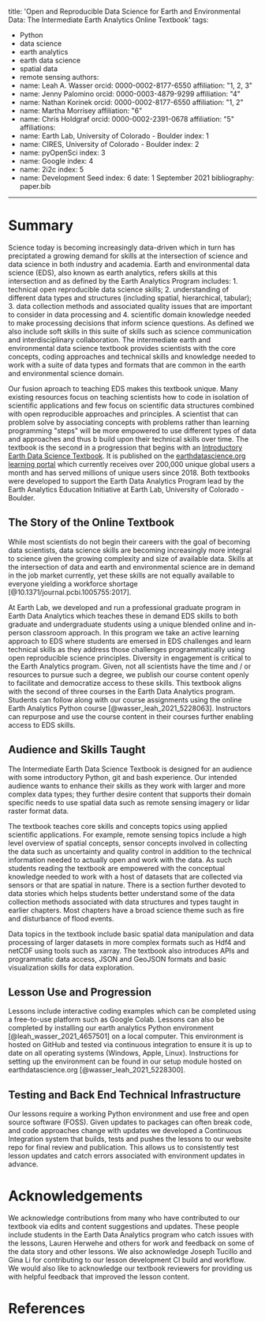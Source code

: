 title: 'Open and Reproducible Data Science for Earth and Environmental Data: The Intermediate Earth Analytics Online Textbook'
tags:
  - Python
  - data science
  - earth analytics
  - earth data science
  - spatial data
  - remote sensing
authors:
  - name: Leah A. Wasser
    orcid: 0000-0002-8177-6550
    affiliation: "1, 2, 3" 
  - name: Jenny Palomino
    orcid: 0000-0003-4879-9299
    affiliation: "4"
  - name: Nathan Korinek
    orcid: 0000-0002-8177-6550
    affiliation: "1, 2" 
  - name: Martha Morrisey 
    affiliation: "6"
  - name: Chris Holdgraf
    orcid: 0000-0002-2391-0678
    affiliation: "5"
affiliations:
 - name: Earth Lab, University of Colorado - Boulder
   index: 1
 - name: CIRES, University of Colorado - Boulder
   index: 2
 - name: pyOpenSci
   index: 3
 - name: Google
   index: 4
 - name: 2i2c
   index: 5
 - name: Development Seed
   index: 6
date: 1 September 2021
bibliography: paper.bib

---

# Summary

Science today is becoming increasingly data-driven which in turn has preciptated a growing demand for skills at the intersection of science and data science in both industry and academia. Earth and environmental data science (EDS), also known as earth analytics, refers skills at this intersection and as defined by the Earth Analytics Program includes: 1. technical open reproducible data science skills; 2. understanding of different data types and structures (including spatial, hierarchical, tabular); 3. data collection methods and associated quality issues that are important to consider in data processing and 4. scientific domain knowledge needed to make processing decisions that inform science questions. As defined we also include soft skills in this suite of skills such as science communication and interdisciplinary collaboration. The intermediate earth and environmental data science textbook provides scientists with the core concepts, coding approaches and technical skills and knowledge needed to work with a suite of data types and formats that are common in the earth and environmental science domain. 

Our fusion aproach to teaching EDS makes this textbook unique. Many existing resources focus on teaching scientists how to code in isolation of scientific applications and few focus on scientific data structures combined with open reproducible approaches and principles. A scientist that can problem solve by associating concepts with problems rather than learning programming "steps" will be more empowered to use different types of data and approaches and thus b build upon their technical skills over time. The textbook is the second in a progression that begins with an [Introductory Earth Data Science Textbook](https://www.earthdatascience.org/courses/intro-to-earth-data-science/). It is published on the [earthdatascience.org learning portal](https://www.earthdatascience.org/courses/use-data-open-source-python/) which currently receives over 200,000 unique global users a month and has served millions of unique users since 2018. Both textbooks were developed to support the Earth Data Analytics Program lead by the Earth Analytics Education Initiative at Earth Lab, University of Colorado - Boulder. 

 
## The Story of the Online Textbook
While most scientists do not begin their careers with the goal of becoming data scientists, data science skills are becoming increasingly more integral to science given the growing complexity and size of available data. Skills at the intersection of data and earth and environmental science are in demand in the job market currently, yet these skills are not equally available to everyone yielding a workforce shortage [@10.1371/journal.pcbi.1005755:2017].

At Earth Lab, we developed and run a professional graduate program in Earth Data Analytics which teaches these in demand EDS skills to both graduate and undergraduate students using a unique blended online and in-person classroom approach. In this program we take an active learning approach to EDS where students are emersed in EDS challenges and learn technical skills as they address those challenges programmatically using open reproducible science principles. Diversity in engagement is critical to the Earth Analytics program. Given, not all scientists have the time and / or resources to pursue such a degree, we publish our course content openly to facilitate and democratize access to these skills. This textbook aligns with the second of three courses in the Earth Data Analytics program. Students can follow along with our course assignments using the online Earth Analytics Python course [@wasser_leah_2021_5228063]. Instructors can repurpose and use the course content in their courses further enabling access to EDS skills.


## Audience and Skills Taught
The Intermediate Earth Data Science Textbook is designed for an audience with some introductory Python, git and bash experience. Our intended audience wants to enhance their skills as they work with larger and more complex data types; they further desire content that supports their domain specific needs to use spatial data such as remote sensing imagery or lidar raster format data. 

The textbook teaches core skills and concepts topics using applied scientific applications. For example, remote sensing topics include a high level overview of spatial concepts, sensor concepts involved in collecting the data such as uncertainty and quality control in addition to the technical information needed to actually open and work with the data. As such students reading the textbook are empowered with the conceptual knowledge needed to work with a host of datasets that are collected via sensors or that are spatial in nature. There is a section further devoted to data stories which helps students better understand some of the data collection methods associated with data structures and types taught in earlier chapters. Most chapters have a broad science theme such as fire and disturbance of flood events.

Data topics in the textbook include basic spatial data manipulation and data processing of larger datasets in more complex formats such as Hdf4 and netCDF using tools such as xarray. The textbook also introduces APIs and programmatic data access, JSON and GeoJSON formats and basic visualization skills for data exploration.

## Lesson Use and Progression
Lessons include interactive coding examples which can be completed using a free-to-use platform such as Google Colab. Lessons can also be completed by installing our earth analytics Python environment [@leah_wasser_2021_4657501] on a local computer. This environment is hosted on GitHub and tested via continuous integration to ensure it is up to date on all operating systems (Windows, Apple, Linux). Instructions for setting up the environment can be found in our setup module hosted on earthdatascience.org [@wasser_leah_2021_5228300].

## Testing and Back End Technical Infrastructure
Our lessons require a working Python environment and use free and open source software (FOSS). Given updates to packages can often break code, and code approaches change with updates we developed a Continuous Integration system that builds, tests and pushes the lessons to our website repo for final review and publication. This allows us to consistently test lesson updates and catch errors associated with environment updates in advance.

# Acknowledgements

We acknowledge contributions from many who have contributed to our textbook via edits and content suggestions and updates. These people include students in the Earth Data Analytics program who catch issues with the lessons, Lauren Herwehe and others for work and feedback on some of the data story and other lessons. We also acknowledge Joseph Tucillo and Gina Li for contributing to our lesson development CI build and workflow. We would also like to acknowledge our textbook reviewers <insert names here> for providing us with helpful feedback that improved the lesson content.

# References




